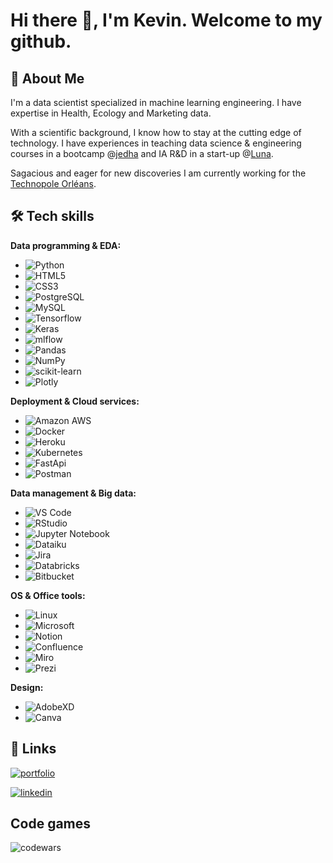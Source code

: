 
# Hi there 👋, I'm Kevin. Welcome to my github.

## 🦊 About Me
I'm a data scientist specialized in machine learning engineering. I have expertise in Health, Ecology and Marketing data.

With a scientific background, I know how to stay at the cutting edge of technology.
I have experiences in teaching data science & engineering courses in a bootcamp @[jedha](https://www.jedha.co/) and IA R&D in a start-up @[Luna](https://www.lunaforhealth.com/fr). 

Sagacious and eager for new discoveries I am currently working for the [Technopole Orléans](https://www.labia-loirevalley.fr/).


## 🛠 Tech skills

**Data programming & EDA:** 
- ![Python](https://img.shields.io/badge/-Python-3776AB?style=flat-square&logo=Python&logoColor=white)
- ![HTML5](https://img.shields.io/badge/-HTML5-E34F26?style=flat-square&logo=html5&logoColor=white)
- ![CSS3](https://img.shields.io/badge/-CSS3-1572B6?style=flat-square&logo=css3)
- ![PostgreSQL](https://img.shields.io/badge/-PostgreSQL-316192?style=flat-square&logo=postgresql&logoColor=white)
- ![MySQL](https://img.shields.io/badge/-MySQL-005C84?style=flat-square&logo=mysql&logoColor=white)
- ![Tensorflow](https://img.shields.io/badge/TensorFlow-FF6F00?style=flat-square&logo=tensorflow&logoColor=white)
- ![Keras](https://img.shields.io/badge/Keras-%23D00000.svg?style=flat-square&logo=Keras&logoColor=white)
- ![mlflow](https://img.shields.io/badge/mlflow-%23d9ead3.svg?style=flat-square&logo=numpy&logoColor=blue)
- ![Pandas](https://img.shields.io/badge/pandas-%23150458.svg?style=flat-square&logo=pandas&logoColor=white)
- ![NumPy](https://img.shields.io/badge/numpy-%23013243.svg?style=flat-square&logo=numpy&logoColor=white)
- ![scikit-learn](https://img.shields.io/badge/scikit--learn-%23F7931E.svg?style=flat-square&logo=scikit-learn&logoColor=white)
- ![Plotly](https://img.shields.io/badge/Plotly-%233F4F75.svg?style=flat-square&logo=plotly&logoColor=white)

**Deployment & Cloud services:**
- ![Amazon AWS](https://img.shields.io/badge/Amazon%20AWS-232F3E?style=flat-square&logo=amazon-aws)
- ![Docker](https://img.shields.io/badge/-Docker-003F8C?style=flat-square&logo=docker)
- ![Heroku](https://img.shields.io/badge/-Heroku-430098?style=flat-square&logo=heroku)
- ![Kubernetes](https://img.shields.io/badge/-Kubernetes-white?style=flat-square&logo=Kubernetes)
- ![FastApi](https://img.shields.io/badge/Fastapi-00C7B7?style=flat-square&logo=Fastapi&logoColor=white)
- ![Postman](https://img.shields.io/badge/Postman-FF6C37?style=flat-square&logo=postman&logoColor=white)

**Data management & Big data:**

- ![VS Code](https://img.shields.io/badge/-VSCode-%23007ACC?style=flat-square&logo=visual-studio-code)
- ![RStudio](https://img.shields.io/badge/RStudio-4285F4?style=flat-square&logo=rstudio&logoColor=white)
- ![Jupyter Notebook](https://img.shields.io/badge/-Jupyter-white?style=flat-square&logo=Jupyter)
- ![Dataiku](https://img.shields.io/badge/Dataiku-2AB1AC?style=flat-square&logo=dataiku&logoColor=white)
- ![Jira](https://img.shields.io/badge/Jira-0052CC?style=flat-square&logo=Jira&logoColor=white)
- ![Databricks](https://img.shields.io/badge/Databricks-FF3621?style=flat-square&logo=Databricks&logoColor=white)
- ![Bitbucket](https://img.shields.io/badge/bitbucket-%230047B3.svg?style=flat-square&logo=bitbucket&logoColor=white)

**OS & Office tools:**

- ![Linux](https://img.shields.io/badge/Linux-FCC624?style=flat-square&logo=linux&logoColor=black)
- ![Microsoft](https://img.shields.io/badge/Microsoft_Office-D83B01?style=flat-square&logo=microsoft-office&logoColor=white)
- ![Notion](https://img.shields.io/badge/Notion-000000?style=flat-square&logo=notion&logoColor=white)
- ![Confluence](https://img.shields.io/badge/confluence-%23172BF4.svg?style=flat-square&logo=confluence&logoColor=white)
- ![Miro](https://img.shields.io/badge/Miro-050038?style=flat-square&logo=Miro&logoColor=white)
- ![Prezi](https://img.shields.io/badge/Prezi-3181FF?style=flat-squarege&logo=prezi&logoColor=white)

**Design:**

- ![AdobeXD](https://img.shields.io/badge/Adobe%20XD-470137?style=flat-square&logo=Adobe%20XD&logoColor=#FF61F6)
- ![Canva](https://img.shields.io/badge/Canva-%2300C4CC.svg?&style=flat-square&logo=Canva&logoColor=white)

## 🔗 Links
[![portfolio](https://img.shields.io/badge/my_portfolio-000?style=for-the-badge&logo=ko-fi&logoColor=white)](https://kevingfox.github.io/Portfolio/)

[![linkedin](https://img.shields.io/badge/linkedin-0A66C2?style=for-the-badge&logo=linkedin&logoColor=white)](https://www.linkedin.com/in/kevin-goupil/)

## Code games
![codewars](https://www.codewars.com/users/kevingfox/badges/micro)
